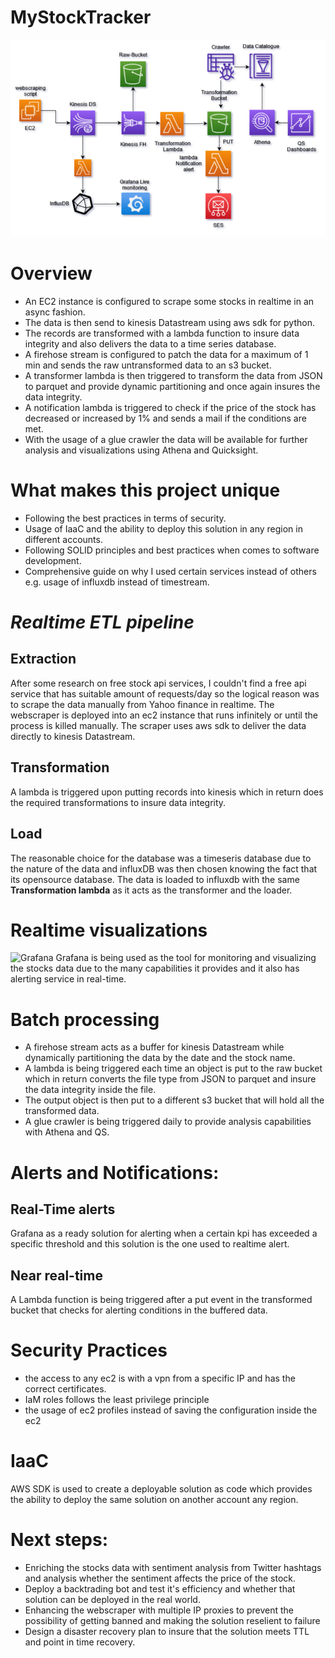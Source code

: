 # MyStockTracker

![Arch Diagram](sources/Stocks_Diagram12-10.jpg)

# Overview

 - An EC2 instance is configured to scrape some stocks in realtime in an
   async fashion.
 - The data is then send to kinesis Datastream using aws  sdk for
   python.
 - The records are transformed with a lambda function to insure data
   integrity and also delivers the data to a time series database.
 - A firehose stream is configured to patch the data for a maximum of 1
   min and sends the raw untransformed data to an s3 bucket.
 - A transformer lambda is then triggered to transform the data from
   JSON to parquet and provide dynamic partitioning and once again
   insures the data integrity.
 - A notification lambda is triggered to check if the price of the stock
   has decreased or increased by 1% and sends a mail if the conditions
   are met.
 - With the usage of a glue crawler the data will be available for
   further analysis and visualizations using Athena and Quicksight.

# What makes this project unique

 - Following the best practices in terms of security.
 - Usage of IaaC and the ability to deploy this solution in any region
   in different accounts.
 - Following SOLID principles and best practices when comes to software
   development.
 - Comprehensive guide on why I used certain services instead of others
   e.g. usage of influxdb instead of timestream.

# _Realtime ETL pipeline_

## Extraction

After some research on free stock api services, I couldn't find a free api service that has suitable amount of requests/day so the logical reason was to scrape the data manually from Yahoo finance in realtime.
The webscraper is deployed into an ec2 instance that runs infinitely or until the process is killed manually.
The scraper uses aws sdk to deliver the data directly to kinesis Datastream.

## Transformation
A lambda is triggered upon putting records into kinesis which in return does the required transformations to insure data integrity.

## Load

The reasonable choice for the database was a timeseris database due to the nature of the data and influxDB was then chosen knowing the fact that its opensource database.
The data is loaded to influxdb with the same **Transformation lambda** as it acts as the transformer and the loader.

# Realtime visualizations
![Grafana](sources/stock-grafana.gif)
Grafana is being used as the tool for monitoring and visualizing the stocks data due to the many capabilities it provides and it also has alerting service in real-time.

# Batch processing

 - A firehose stream acts as a buffer for kinesis Datastream while
   dynamically partitioning the data by the date and the stock name.
 - A lambda is being triggered each time an object is put to the raw
   bucket which in return converts the file type from JSON to parquet
   and insure the data integrity inside the file.
 - The output object is then put to a different s3 bucket that will hold
   all the transformed data.
 - A glue crawler is being triggered daily to provide analysis
   capabilities with Athena and QS.
# Alerts and Notifications:

## Real-Time alerts

Grafana as a ready solution for alerting when a certain kpi has exceeded a specific threshold and this solution is the one used to realtime alert.

## Near real-time

A Lambda function is being triggered after a put event in the transformed bucket that checks for alerting conditions in the buffered data.

# Security Practices

 - the access to any ec2 is with a vpn from a specific IP and has the
   correct certificates.
 - IaM roles follows the least privilege principle
 - the usage of ec2 profiles instead of saving the configuration inside
   the ec2

# IaaC

AWS SDK is used to create a deployable solution as code which provides the ability to deploy the same solution on another account any region.

# Next steps: 

 - Enriching the stocks data with sentiment analysis from Twitter
       hashtags and analysis whether the sentiment affects the price of
       the stock.
 - Deploy a backtrading bot and test it's efficiency and whether
       that solution can be deployed in the real world.
 - Enhancing the webscraper with multiple IP proxies to prevent the
       possibility of getting banned and making the solution reselient
       to failure
 - Design a disaster recovery plan to insure that the solution meets
       TTL and point in time recovery.

